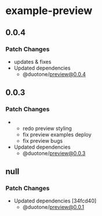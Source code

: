 # example-preview

## 0.0.4

### Patch Changes

- updates & fixes
- Updated dependencies
  - @duotone/preview@0.0.4

## 0.0.3

### Patch Changes

- - redo preview styling
  - fix preview examples deploy
  - fix preview bugs
- Updated dependencies
  - @duotone/preview@0.0.3

## null

### Patch Changes

- Updated dependencies [34fcd40]
  - @duotone/preview@0.0.1
